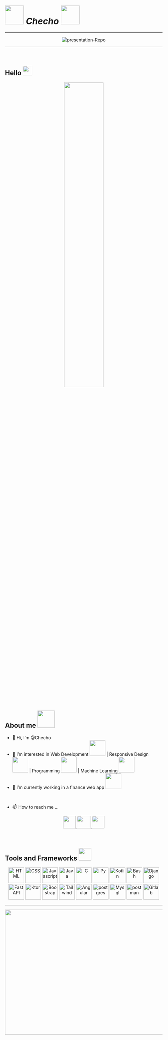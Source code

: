 # <img src="https://media.tenor.com/Q4qyZizrNGMAAAAi/thor-love-and-thunder-marvel-studios.gif" width="60px" /> *Checho* <img src="https://media.tenor.com/4B73qTWgUU8AAAAi/kstr-kochstrasse.gif" width="60px" />  

---

<p align="center">
  <img src="https://i.ibb.co/3zYK75y/presentation-Repo.png" alt="presentation-Repo" border="0" />
</p>

---
<br />

## Hello <img src="https://media.tenor.com/74nJqMKw4L4AAAAi/earth-internetcore.gif" width="30px">

<p align="center">
  <img src="https://media.tenor.com/NOYF3f82b_gAAAAC/programmer.gif" width="50%" />
</p>
<br />

## About me <img src="https://media.tenor.com/sftU6qTDDqUAAAAi/pero-yo-puedo-ca-mi-nar.gif" height="55px" />

- 👋 Hi, I’m @Checho
- 👀 I’m interested in Web Development <img src="https://media.tenor.com/T57eTrD18-UAAAAi/internet-problem.gif" height="50px" />
| Responsive Design <img src="https://media.tenor.com/-QbmAt_eXhYAAAAi/store-website.gif" height="50px" />
| Programming <img src="https://media.tenor.com/NCRHhqkXrJYAAAAi/programmers-go-internet.gif" height="50px" />
| Machine Learning <img src="https://media.tenor.com/P7HZzn3R2j4AAAAi/robot-ai.gif" height="50px" />
- 🌱 I’m currently working in a finance web app <img src="https://media.tenor.com/WY3ymbrn-2EAAAAi/greatest-gift-gg.gif" height="50px" />
<br/>

- 📫 How to reach me ...
<p align="center">
  <a href="https://co.linkedin.com/in/sergio-gonz%C3%A1lez-5638a6245">
    <img src="https://i.ibb.co/KzR59yj/Linkedin.png" width="40px" height="40px" />
  </a>
  <a href="mailto:sergiogonzalez10B@gmail.com">
    <img src="https://i.ibb.co/sWG14pn/Gmail.png" width="45px" height="40px" />
  </a>
  <a href="https://www.instagram.com/sergio_gonzalez4/">
    <img src="https://i.ibb.co/QdXsHMW/Instagram.png" width="40px" height="40px" />
  </a>
</p>
<br/>

## Tools and Frameworks <img src="https://media.tenor.com/Ay5KbGo9bLAAAAAi/hammer-and-wrench-objects.gif" height="40px" />

<p align="center">
  <img src="https://i.ibb.co/ZHRYmRF/HTML.png" alt="HTML" height="50px" style="vertical-align:top margin:6px 4px" />
    <img src="https://i.ibb.co/b3WSsYp/CSS.png" alt="CSS" height="50px" style="vertical-align:top margin:6px 4px" />
      <img src="https://i.ibb.co/y0wV7cX/Javascript.png" alt="Javascript" height="50px" style="vertical-align:top margin:6px 4px" />
        <img src="https://i.ibb.co/pxX4HW3/Java.png" alt="Java" height="50px" style="vertical-align:top margin:6px 4px" />
          <img src="https://i.ibb.co/zG29WYc/C.png" alt="C" height="50px" style="vertical-align:top margin:6px 4px" />
            <img src="https://i.ibb.co/nrSKXdG/Py.png" alt="Py" height="50px" style="vertical-align:top margin:6px 4px" />
              <img src="https://i.ibb.co/KWGNRLF/Kotlin.png" alt="Kotlin" height="50px" style="vertical-align:top margin:6px 4px" />
                <img src="https://i.ibb.co/1Lw612m/Bash.png" alt="Bash" height="50px" style="vertical-align:top margin:6px 4px" />
                  <img src="https://i.ibb.co/0Z2g1Tb/Django.png" alt="Django" height="50px" style="vertical-align:top margin:6px 4px" />
                    <img src="https://i.ibb.co/1fY6j71/FastAPI.png" alt="FastAPI" height="50px" style="vertical-align:top margin:6px 4px" />
                      <img src="https://i.ibb.co/9gBQkCq/Ktor.png" alt="Ktor" height="50px" style="vertical-align:top margin:6px 4px">
                        <img src="https://i.ibb.co/qy762Xr/Boostrap.png" alt="Boostrap" height="50px" style="vertical-align:top margin:6px 4px" />
                          <img src="https://i.ibb.co/bWpjtNm/Tailwind.png" alt="Tailwind" height="50px" style="vertical-align:top margin:6px 4px" />
                            <img src="https://i.ibb.co/9sWZBZ2/Angular.png" alt="Angular" height="50px" style="vertical-align:top margin:6px 4px" />
                              <img src="https://i.ibb.co/RyS6wVy/postgres.png" alt="postgres" height="50px" style="vertical-align:top margin:6px 4px" />
                                <img src="https://i.ibb.co/K01SS1x/Mysql.png" alt="Mysql" height="50px" style="vertical-align:top margin:6px 4px" />
                                  <img src="https://i.ibb.co/dcSD783/postman.png" alt="postman" height="50px" style="vertical-align:top margin:6px 4px" />
                                    <img src="https://i.ibb.co/hWgTCRH/Gitlab.png" alt="Gitlab" height="50px" style="vertical-align:top margin:6px 4px" />
</p>

---
<p align="center">
  <img src="https://media.tenor.com/kyeNs4DnuW0AAAAC/dev_animado.gif"  width="800px" height="400px" />
</p>
